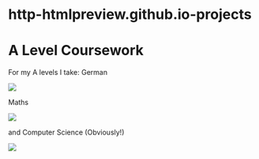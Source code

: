 # http-htmlpreview.github.io-projects

<!DOCTYPE html>
<html>
<body>

<h1> A Level Coursework </h1>
<p> For my A levels I take:  German </p>
<img src="https://images-na.ssl-images-amazon.com/images/I/21VUax%2BPBhL._SX355_.jpg">
<p> Maths </p>
<img src="http://data.learnpad.co/organizations/1/primary_maths.png?date=1392368039&size=49171">
<p> and Computer Science (Obviously!)</p>
<img src="https://i2.wp.com/dbakevlar.com/wp-content/uploads/2015/08/helloworld.gif">

</body>
</html>

